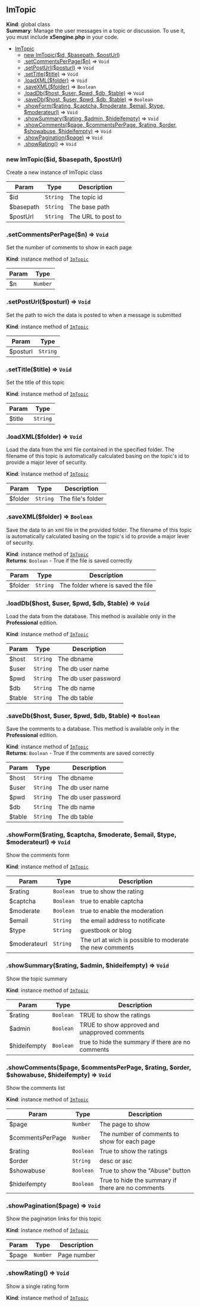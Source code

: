 <a name="ImTopic"></a>
## ImTopic
**Kind**: global class  
**Summary**: Manage the user messages in a topic or discussion.
To use it, you must include __x5engine.php__ in your code.  

* [ImTopic](#ImTopic)
  * [new ImTopic($id, $basepath, $postUrl)](#new_ImTopic_new)
  * [.setCommentsPerPage($n)](#ImTopic#setCommentsPerPage) ⇒ <code>Void</code>
  * [.setPostUrl($posturl)](#ImTopic#setPostUrl) ⇒ <code>Void</code>
  * [.setTitle($title)](#ImTopic#setTitle) ⇒ <code>Void</code>
  * [.loadXML($folder)](#ImTopic#loadXML) ⇒ <code>Void</code>
  * [.saveXML($folder)](#ImTopic#saveXML) ⇒ <code>Boolean</code>
  * [.loadDb($host, $user, $pwd, $db, $table)](#ImTopic#loadDb) ⇒ <code>Void</code>
  * [.saveDb($host, $user, $pwd, $db, $table)](#ImTopic#saveDb) ⇒ <code>Boolean</code>
  * [.showForm($rating, $captcha, $moderate, $email, $type, $moderateurl)](#ImTopic#showForm) ⇒ <code>Void</code>
  * [.showSummary($rating, $admin, $hideifempty)](#ImTopic#showSummary) ⇒ <code>Void</code>
  * [.showComments($page, $commentsPerPage, $rating, $order, $showabuse, $hideifempty)](#ImTopic#showComments) ⇒ <code>Void</code>
  * [.showPagination($page)](#ImTopic#showPagination) ⇒ <code>Void</code>
  * [.showRating()](#ImTopic#showRating) ⇒ <code>Void</code>

<a name="new_ImTopic_new"></a>
### new ImTopic($id, $basepath, $postUrl)
Create a new instance of ImTopic class


| Param | Type | Description |
| --- | --- | --- |
| $id | <code>String</code> | The topic id |
| $basepath | <code>String</code> | The base path |
| $postUrl | <code>String</code> | The URL to post to |

<a name="ImTopic#setCommentsPerPage"></a>
### .setCommentsPerPage($n) ⇒ <code>Void</code>
Set the number of comments to show in each page

**Kind**: instance method of <code>[ImTopic](#ImTopic)</code>  

| Param | Type |
| --- | --- |
| $n | <code>Number</code> | 

<a name="ImTopic#setPostUrl"></a>
### .setPostUrl($posturl) ⇒ <code>Void</code>
Set the path to wich the data is posted to when a message is submitted

**Kind**: instance method of <code>[ImTopic](#ImTopic)</code>  

| Param | Type |
| --- | --- |
| $posturl | <code>String</code> | 

<a name="ImTopic#setTitle"></a>
### .setTitle($title) ⇒ <code>Void</code>
Set the title of this topic

**Kind**: instance method of <code>[ImTopic](#ImTopic)</code>  

| Param | Type |
| --- | --- |
| $title | <code>String</code> | 

<a name="ImTopic#loadXML"></a>
### .loadXML($folder) ⇒ <code>Void</code>
Load the data from the xml file contained in the specified folder.
The filename of this topic is automatically calculated basing on the topic's id to provide a major lever of security.

**Kind**: instance method of <code>[ImTopic](#ImTopic)</code>  

| Param | Type | Description |
| --- | --- | --- |
| $folder | <code>String</code> | The file's folder |

<a name="ImTopic#saveXML"></a>
### .saveXML($folder) ⇒ <code>Boolean</code>
Save the data to an xml file in the provided folder.
The filename of this topic is automatically calculated basing on the topic's id to provide a major lever of security.

**Kind**: instance method of <code>[ImTopic](#ImTopic)</code>  
**Returns**: <code>Boolean</code> - True if the file is saved correctly  

| Param | Type | Description |
| --- | --- | --- |
| $folder | <code>String</code> | The folder where is saved the file |

<a name="ImTopic#loadDb"></a>
### .loadDb($host, $user, $pwd, $db, $table) ⇒ <code>Void</code>
Load the data from the database.
This method is available only in the **Professional** edition.

**Kind**: instance method of <code>[ImTopic](#ImTopic)</code>  

| Param | Type | Description |
| --- | --- | --- |
| $host | <code>String</code> | The dbname |
| $user | <code>String</code> | The db user name |
| $pwd | <code>String</code> | The db user password |
| $db | <code>String</code> | The db name |
| $table | <code>String</code> | The db table |

<a name="ImTopic#saveDb"></a>
### .saveDb($host, $user, $pwd, $db, $table) ⇒ <code>Boolean</code>
Save the comments to a database.
This method is available only in the **Professional** edition.

**Kind**: instance method of <code>[ImTopic](#ImTopic)</code>  
**Returns**: <code>Boolean</code> - True if the comments are saved correctly  

| Param | Type | Description |
| --- | --- | --- |
| $host | <code>String</code> | The dbname |
| $user | <code>String</code> | The db user name |
| $pwd | <code>String</code> | The db user password |
| $db | <code>String</code> | The db name |
| $table | <code>String</code> | The db table |

<a name="ImTopic#showForm"></a>
### .showForm($rating, $captcha, $moderate, $email, $type, $moderateurl) ⇒ <code>Void</code>
Show the comments form

**Kind**: instance method of <code>[ImTopic](#ImTopic)</code>  

| Param | Type | Description |
| --- | --- | --- |
| $rating | <code>Boolean</code> | true to show the rating |
| $captcha | <code>Boolean</code> | true to enable captcha |
| $moderate | <code>Boolean</code> | true to enable the moderation |
| $email | <code>String</code> | the email address to notificate |
| $type | <code>String</code> | guestbook or blog |
| $moderateurl | <code>String</code> | The url at wich is possible to moderate the new comments |

<a name="ImTopic#showSummary"></a>
### .showSummary($rating, $admin, $hideifempty) ⇒ <code>Void</code>
Show the topic summary

**Kind**: instance method of <code>[ImTopic](#ImTopic)</code>  

| Param | Type | Description |
| --- | --- | --- |
| $rating | <code>Boolean</code> | TRUE to show the ratings |
| $admin | <code>Boolean</code> | TRUE to show approved and unapproved comments |
| $hideifempty | <code>Boolean</code> | true to hide the summary if there are no comments |

<a name="ImTopic#showComments"></a>
### .showComments($page, $commentsPerPage, $rating, $order, $showabuse, $hideifempty) ⇒ <code>Void</code>
Show the comments list

**Kind**: instance method of <code>[ImTopic](#ImTopic)</code>  

| Param | Type | Description |
| --- | --- | --- |
| $page | <code>Number</code> | The page to show |
| $commentsPerPage | <code>Number</code> | The number of comments to show for each page |
| $rating | <code>Boolean</code> | True to show the ratings |
| $order | <code>String</code> | desc or asc |
| $showabuse | <code>Boolean</code> | True to show the "Abuse" button |
| $hideifempty | <code>Boolean</code> | True to hide the summary if there are no comments |

<a name="ImTopic#showPagination"></a>
### .showPagination($page) ⇒ <code>Void</code>
Show the pagination links for this topic

**Kind**: instance method of <code>[ImTopic](#ImTopic)</code>  

| Param | Type | Description |
| --- | --- | --- |
| $page | <code>Number</code> | Page number |

<a name="ImTopic#showRating"></a>
### .showRating() ⇒ <code>Void</code>
Show a single rating form

**Kind**: instance method of <code>[ImTopic](#ImTopic)</code>  
